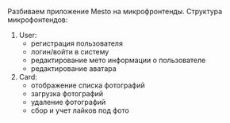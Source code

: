  Разбиваем приложение Mesto на микрофронтенды.
 Структура микрофонтендов:
 1. User:
    - регистрация пользователя
    - логин/войти в систему
    - редактирование мето информации о пользователе
    - редактирование аватара
 2. Card:
    - отображение списка фотографий
    - загрузка фотографий
    - удаление фотографий
    - сбор и учет лайков под фото